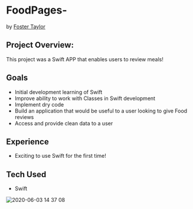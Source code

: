 # FoodPages-

by  [Foster Taylor](https://github.com/foster55f)


## Project Overview:

This project was a Swift APP that enables users to review meals! 

## Goals
- Initial development learning of Swift
- Improve ability to work with Classes in Swift development
- Implement dry code
- Build an application that would be useful to a user looking to give Food reviews
- Access and provide clean data to a user

## Experience
- Exciting to use Swift for the first time!


## Tech Used
- Swift


![2020-06-03 14 37 08](https://user-images.githubusercontent.com/50148342/83686628-c3200b00-a5a7-11ea-808b-1c3049ed6ee0.gif)

